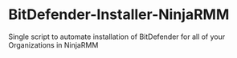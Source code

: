 # BitDefender-Installer-NinjaRMM
Single script to automate installation of BitDefender for all of your Organizations in NinjaRMM
